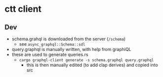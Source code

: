 # ctt client


## Dev
- schema.grahql is downloaded from the server (`/schema`)
  - see `async_graphql::Schema::sdl`
- query.graphql is manually written, with help from graphiQL 
- these are used to generate queries.rs
  - `cargo graphql-client generate -s schema.graphql query.graphql`
    - this is then manually edited (to add clap derives) and copied into src
